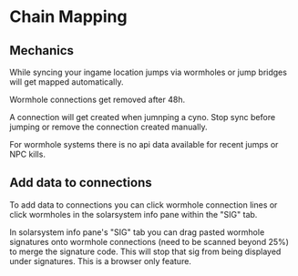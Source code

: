 # Chain Mapping

## Mechanics
While syncing your ingame location jumps via wormholes or jump bridges will get mapped automatically.

Wormhole connections get removed after 48h.

A connection will get created when jumnping a cyno. Stop sync before jumping or remove the connection created manually.

For wormhole systems there is no api data available for recent jumps or NPC kills.

## Add data to connections
To add data to connections you can click wormhole connection lines or click wormholes in the solarsystem info pane within the "SIG" tab.

In solarsystem info pane's "SIG" tab you can drag pasted wormhole signatures onto wormhole connections (need to be scanned beyond 25%) to merge the signature code. This will stop that sig from being displayed under signatures. This is a browser only feature.
<!--stackedit_data:
eyJoaXN0b3J5IjpbMTU5Mzk5MTYyNywxNjM3MTg0OTAsNjcwNz
E5NTUxLC00NTc3ODEzMSwtMzMyNDQ3Mjk3XX0=
-->